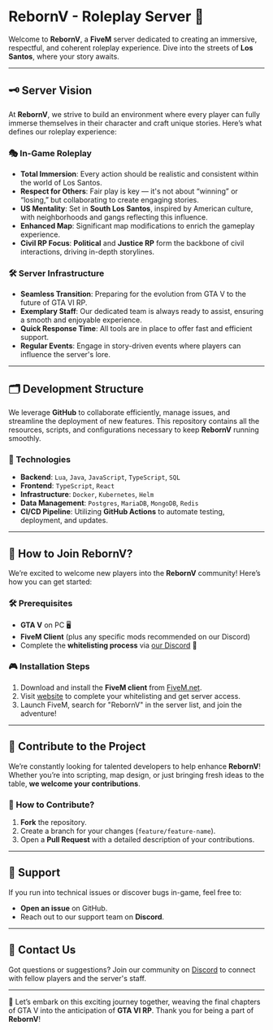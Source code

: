 # RebornV - Roleplay Server 🌆

Welcome to **RebornV**, a **FiveM** server dedicated to creating an immersive, respectful, and coherent roleplay experience.
Dive into the streets of **Los Santos**, where your story awaits.

---

## 🗝️ Server Vision

At **RebornV**, we strive to build an environment where every player can fully immerse themselves in their character and
craft unique stories. Here’s what defines our roleplay experience:

### 🎭 In-Game Roleplay

- **Total Immersion**: Every action should be realistic and consistent within the world of Los Santos.
- **Respect for Others**: Fair play is key — it's not about “winning” or “losing,” but collaborating to create engaging
  stories.
- **US Mentality**: Set in **South Los Santos**, inspired by American culture, with neighborhoods and gangs reflecting
  this influence.
- **Enhanced Map**: Significant map modifications to enrich the gameplay experience.
- **Civil RP Focus**: **Political** and **Justice RP** form the backbone of civil interactions, driving in-depth
  storylines.

### 🛠️ Server Infrastructure

- **Seamless Transition**: Preparing for the evolution from GTA V to the future of GTA VI RP.
- **Exemplary Staff**: Our dedicated team is always ready to assist, ensuring a smooth and enjoyable experience.
- **Quick Response Time**: All tools are in place to offer fast and efficient support.
- **Regular Events**: Engage in story-driven events where players can influence the server's lore.

---

## 🗂️ Development Structure

We leverage **GitHub** to collaborate efficiently, manage issues, and streamline the deployment of new features. This
repository contains all the resources, scripts, and configurations necessary to keep **RebornV** running smoothly.

### 🚀 Technologies

- **Backend**: `Lua`, `Java`, `JavaScript`, `TypeScript`, `SQL`
- **Frontend**: `TypeScript`, `React`
- **Infrastructure**: `Docker`, `Kubernetes`, `Helm`
- **Data Management**: `Postgres`, `MariaDB`, `MongoDB`, `Redis`
- **CI/CD Pipeline**: Utilizing **GitHub Actions** to automate testing, deployment, and updates.

---

## 🚩 How to Join RebornV?

We’re excited to welcome new players into the **RebornV** community! Here’s how you can get started:

### 🛠️ Prerequisites

- **GTA V** on PC 🖥️
- **FiveM Client** (plus any specific mods recommended on our Discord)
- Complete the **whitelisting process** via [our Discord](https://discord.gg/) 📝

### 🎮 Installation Steps

1. Download and install the **FiveM client** from [FiveM.net](https://fivem.net/).
2. Visit [website](https://rebornv.fr) to complete your whitelisting and get server access.
3. Launch FiveM, search for "RebornV" in the server list, and join the adventure!

---

## 🔄 Contribute to the Project

We’re constantly looking for talented developers to help enhance **RebornV**! Whether you’re into scripting, map design, or
just bringing fresh ideas to the table, **we welcome your contributions**.

### 🤝 How to Contribute?

1. **Fork** the repository.
2. Create a branch for your changes (`feature/feature-name`).
3. Open a **Pull Request** with a detailed description of your contributions.

---

## 🔧 Support

If you run into technical issues or discover bugs in-game, feel free to:

- **Open an issue** on GitHub.
- Reach out to our support team on **Discord**.

---

## 📧 Contact Us

Got questions or suggestions? Join our community on [Discord](https://discord.gg/) to connect with fellow players
and the server's staff.

---

🌟 Let’s embark on this exciting journey together, weaving the final chapters of GTA V into the anticipation of **GTA VI
RP**.
Thank you for being a part of **RebornV**!
